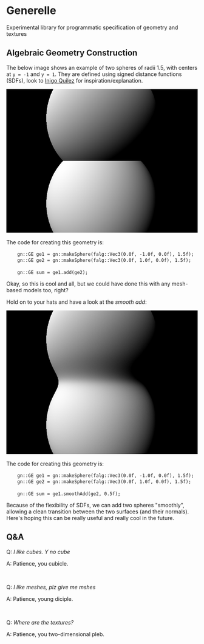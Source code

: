 # Generelle

Experimental library for programmatic specification of geometry and textures


## Algebraic Geometry Construction

The below image shows an example of two spheres of radii 1.5, with centers at `y = -1` and `y = 1`. They are defined using signed distance functions (SDFs), look to [Inigo Quilez](https://www.youtube.com/channel/UCdmAhiG8HQDlz8uyekw4ENw) for inspiration/explanation.

![Spheres!](add.png)

The code for creating this geometry is:

```
    gn::GE ge1 = gn::makeSphere(falg::Vec3(0.0f, -1.0f, 0.0f), 1.5f);
    gn::GE ge2 = gn::makeSphere(falg::Vec3(0.0f, 1.0f, 0.0f), 1.5f);

    gn::GE sum = ge1.add(ge2);
```

Okay, so this is cool and all, but we could have done this with any mesh-based models too, right?

Hold on to your hats and have a look at the _smooth add_:

![Molten Spheres!](smooth_add.png)

The code for creating this geometry is:

```
    gn::GE ge1 = gn::makeSphere(falg::Vec3(0.0f, -1.0f, 0.0f), 1.5f);
    gn::GE ge2 = gn::makeSphere(falg::Vec3(0.0f, 1.0f, 0.0f), 1.5f);

    gn::GE sum = ge1.smoothAdd(ge2, 0.5f);
```

Because of the flexibility of SDFs, we can add two spheres "smoothly", allowing a clean transition between the two surfaces (and their normals). Here's hoping this can be really useful and really cool in the future.

## Q&A

Q: _I like cubes. Y no cube_

A: Patience, you cubicle.

<br/>

Q: _I like meshes, plz give me mshes_

A: Patience, young diciple.

<br/>

Q: _Where are the textures?_

A: Patience, you two-dimensional pleb.